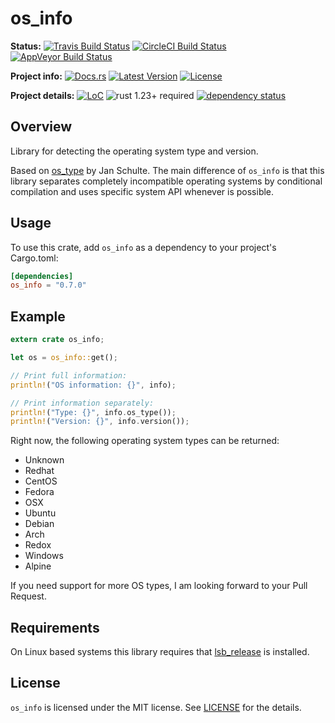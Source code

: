 # os_info

**Status:**
[![Travis Build Status](https://img.shields.io/travis/DarkEld3r/os_info/master.svg?label=Linux)](https://travis-ci.org/DarkEld3r/os_info)
[![CircleCI Build Status](https://img.shields.io/circleci/project/github/darkeld3r/os_info/master.svg?label=MacOS)](https://circleci.com/gh/darkeld3r/os_info/tree/master)
[![AppVeyor Build Status](https://img.shields.io/appveyor/ci/darkeld3r/os-info/master.svg?label=Windows)](https://ci.appveyor.com/project/DarkEld3r/os-info/branch/master)

**Project info:**
[![Docs.rs](https://docs.rs/os_info/badge.svg)](https://docs.rs/os_info)
[![Latest Version](http://meritbadge.herokuapp.com/os_info)](https://crates.io/crates/os_info)
[![License](https://img.shields.io/github/license/darkeld3r/os_info.svg)](https://github.com/darkeld3r/os_info)

**Project details:**
[![LoC](https://tokei.rs/b1/github/darkeld3r/os_info)](https://github.com/darkeld3r/os_info)
![rust 1.23+ required](https://img.shields.io/badge/rust-1.23+-blue.svg?label=Required%20Rust)
[![dependency status](https://deps.rs/repo/github/darkeld3r/os_info/status.svg)](https://deps.rs/repo/github/darkeld3r/os_info)

## Overview

Library for detecting the operating system type and version.

Based on [os_type](https://github.com/schultyy/os_type) by Jan Schulte. The main difference of `os_info` is that this library separates completely incompatible operating systems by conditional compilation and uses specific system API whenever is possible.

## Usage

To use this crate, add `os_info` as a dependency to your project's Cargo.toml:

```toml
[dependencies]
os_info = "0.7.0"
```

## Example

```rust
extern crate os_info;

let os = os_info::get();

// Print full information:
println!("OS information: {}", info);

// Print information separately:
println!("Type: {}", info.os_type());
println!("Version: {}", info.version());
```

Right now, the following operating system types can be returned:
- Unknown
- Redhat
- CentOS
- Fedora
- OSX
- Ubuntu
- Debian
- Arch
- Redox
- Windows
- Alpine

If you need support for more OS types, I am looking forward to your Pull Request.

## Requirements

On Linux based systems this library requires that [lsb_release](http://refspecs.linuxbase.org/LSB_2.0.1/LSB-PDA/LSB-PDA/lsbrelease.html) is installed.

## License

`os_info` is licensed under the MIT license. See [LICENSE](https://github.com/darkeld3r/os_info/blob/master/LICENSE) for the details.
